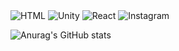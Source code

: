 <img alt="HTML" src ="https://img.shields.io/badge/HTML-E34F26.svg?&style=for-the-badge&logo=HTML5&logoColor=white"/>
<img alt="Unity" src ="https://img.shields.io/badge/Unity-FAFAFA.svg?&style=for-the-badge&logo=Unity&logoColor=black"/>
<img alt="React" src ="https://img.shields.io/badge/React-61DAFB.svg?&style=for-the-badge&logo=React&logoColor=white"/>
<img alt="Instagram" src ="https://www.instagram.com/dltkdgussssssssss1220/Instagram-E4405F.svg?&style=for-the-badge&logo=Instagram&logoColor=black"/>

![Anurag's GitHub stats](https://github-readme-stats.vercel.app/api?username=sanghyenLee&show_icons=true&theme=radical)
